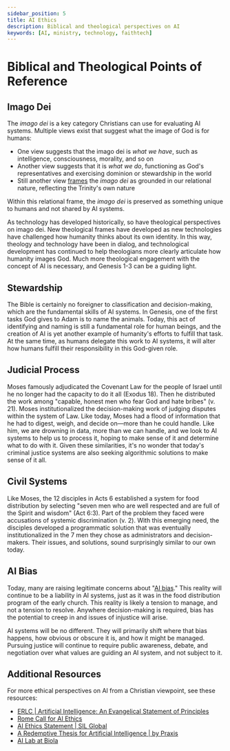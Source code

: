 ```yaml
---
sidebar_position: 5
title: AI Ethics
description: Biblical and theological perspectives on AI
keywords: [AI, ministry, technology, faithtech]
---
```


# Biblical and Theological Points of Reference

## Imago Dei

The *imago dei* is a key category Christians can use for evaluating AI systems. Multiple views exist that suggest what the image of God is for humans:

- One view suggests that the imago dei is *what we have*, such as intelligence, consciousness, morality, and so on
- Another view suggests that it is *what we do*, functioning as God's representatives and exercising dominion or stewardship in the world
- Still another view [frames](https://www.youtube.com/watch?v=wQRV5LWEtpg) the *imago dei* as grounded in our relational nature, reflecting the Trinity's own nature

Within this relational frame, the *imago dei* is preserved as something unique to humans and not shared by AI systems.

As technology has developed historically, so have theological perspectives on imago dei. New theological frames have developed as new technologies have challenged how humanity thinks about its own identity. In this way, theology and technology have been in dialog, and technological development has continued to help theologians more clearly articulate how humanity images God. Much more theological engagement with the concept of AI is necessary, and Genesis 1-3 can be a guiding light.

## Stewardship

The Bible is certainly no foreigner to classification and decision-making, which are the fundamental skills of AI systems. In Genesis, one of the first tasks God gives to Adam is to name the animals. Today, this act of identifying and naming is still a fundamental role for human beings, and the creation of AI is yet another example of humanity's efforts to fulfill that task. At the same time, as humans delegate this work to AI systems, it will alter how humans fulfill their responsibility in this God-given role.

## Judicial Process 

Moses famously adjudicated the Covenant Law for the people of Israel until he no longer had the capacity to do it all (Exodus 18). Then he distributed the work among "capable, honest men who fear God and hate bribes" (v. 21). Moses institutionalized the decision-making work of judging disputes within the system of Law. Like today, Moses had a flood of information that he had to digest, weigh, and decide on—more than he could handle. Like him, we are drowning in data, more than we can handle, and we look to AI systems to help us to process it, hoping to make sense of it and determine what to do with it. Given these similarities, it's no wonder that today's criminal justice systems are also seeking algorithmic solutions to make sense of it all.

## Civil Systems

Like Moses, the 12 disciples in Acts 6 established a system for food distribution by selecting "seven men who are well respected and are full of the Spirit and wisdom" (Act 6:3). Part of the problem they faced were accusations of systemic discrimination (v. 2). With this emerging need, the disciples developed a programmatic solution that was eventually institutionalized in the 7 men they chose as administrators and decision-makers. Their issues, and solutions, sound surprisingly similar to our own today.

## AI Bias

Today, many are raising legitimate concerns about "[AI bias](https://www.youtube.com/watch?v=59bMh59JQDo)." This reality will continue to be a liability in AI systems, just as it was in the food distribution program of the early church. This reality is likely a tension to manage, and not a tension to resolve. Anywhere decision-making is required, bias has the potential to creep in and issues of injustice will arise. 

AI systems will be no different. They will primarily shift where that bias happens, how obvious or obscure it is, and how it might be managed. Pursuing justice will continue to require public awareness, debate, and negotiation over what values are guiding an AI system, and not subject to it.

## Additional Resources

For more ethical perspectives on AI from a Christian viewpoint, see these resources:

- [ERLC | Artificial Intelligence: An Evangelical Statement of Principles](https://erlc.com/resource-library/statements/artificial-intelligence-an-evangelical-statement-of-principles/)
- [Rome Call for AI Ethics](https://www.vatican.va/roman_curia/pontifical_academies/acdlife/documents/rc_pont-acd_life_doc_20202228_rome-call-for-ai-ethics_en.pdf)
- [AI Ethics Statement | SIL Global](https://www.sil.org/ai-ethics-statement)
- [A Redemptive Thesis for Artificial Intelligence | by Praxis](https://journal.praxislabs.org/a-redemptive-thesis-for-artificial-intelligence-ff7dafdd01b5)
- [AI Lab at Biola](https://www.biola.edu/ai-lab)
